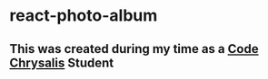 # react-photo-album
## This was created during my time as a [Code Chrysalis](https://codechrysalis.io) Student